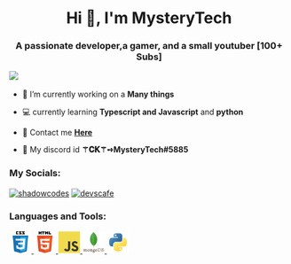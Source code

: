 <h1 align="center">Hi 👋, I'm MysteryTech</h1>
<h3 align="center">A passionate developer,a gamer, and a small youtuber  [100+ Subs]</h3>

<p align="left"> <img src="(https://komarev.com/ghpvc/?username=MysteryTech&color=0e75b6)" /> </p>

- 🚀 I’m currently working on a **Many things**

- 💻 currently learning **Typescript and Javascript** and **python**

- 🔎 Contact me [**Here**](https://discord.gg/Wzwx7rcFXW)

- 📱 My discord id **⚚𝐂𝐊⚚➺MysteryTech#5885**

<h3 align="left">My Socials:</h3>
<p align="left">
<a href="https://www.youtube.com/c/MysteryTech" target="blank"><img align="center" src="https://raw.githubusercontent.com/rahuldkjain/github-profile-readme-generator/master/src/images/icons/Social/youtube.svg" alt="shadowcodes" height="30" width="40" /></a>
<a href="https://discord.gg/Wzwx7rcFXW" target="blank"><img align="center" src="https://raw.githubusercontent.com/rahuldkjain/github-profile-readme-generator/master/src/images/icons/Social/discord.svg" alt="devscafe" height="30" width="40" /></a>
</p>

<h3 align="left">Languages and Tools:</h3>
<p align="left"> <a href="https://www.w3schools.com/css/" target="_blank"> <img src="https://raw.githubusercontent.com/devicons/devicon/master/icons/css3/css3-original-wordmark.svg" alt="css3" width="40" height="40"/> </a> <a href="https://www.w3.org/html/" target="_blank"> <img src="https://raw.githubusercontent.com/devicons/devicon/master/icons/html5/html5-original-wordmark.svg" alt="html5" width="40" height="40"/> </a> <a href="https://developer.mozilla.org/en-US/docs/Web/JavaScript" target="_blank"> <img src="https://raw.githubusercontent.com/devicons/devicon/master/icons/javascript/javascript-original.svg" alt="javascript" width="40" height="40"/> </a> <a href="https://www.mongodb.com/" target="_blank"> <img src="https://raw.githubusercontent.com/devicons/devicon/master/icons/mongodb/mongodb-original-wordmark.svg" alt="mongodb" width="40" height="40"/> </a> <a href="https://www.python.org" target="_blank"> <img src="https://raw.githubusercontent.com/devicons/devicon/master/icons/python/python-original.svg" alt="python" width="40" height="40"/> </a> </p>

